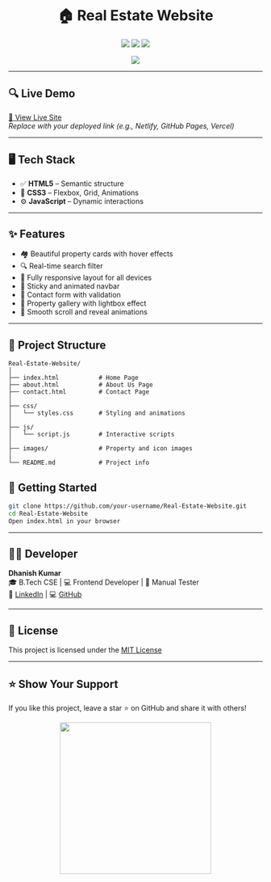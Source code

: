 
<h1 align="center">🏠 Real Estate Website</h1>

<p align="center">
  <img src="https://img.shields.io/badge/HTML5-E34F26?style=for-the-badge&logo=html5&logoColor=white" />
  <img src="https://img.shields.io/badge/CSS3-1572B6?style=for-the-badge&logo=css3&logoColor=white" />
  <img src="https://img.shields.io/badge/JavaScript-F7DF1E?style=for-the-badge&logo=javascript&logoColor=black" />
</p>

<p align="center">
  <img src="https://readme-typing-svg.demolab.com/?lines=Responsive+Real+Estate+Website;Built+with+HTML,+CSS+%26+JavaScript;&center=true&width=500&height=45" />
</p>

---

## 🔍 Live Demo

[🚀 View Live Site](https://your-live-site-link.com)  
*Replace with your deployed link (e.g., Netlify, GitHub Pages, Vercel)*

---

## 🖥️ Tech Stack

- ✅ **HTML5** – Semantic structure
- 🎨 **CSS3** – Flexbox, Grid, Animations
- ⚙️ **JavaScript** – Dynamic interactions

---

## ✨ Features

- 🏘️ Beautiful property cards with hover effects
- 🔍 Real-time search filter
- 📱 Fully responsive layout for all devices
- 🧭 Sticky and animated navbar
- 💬 Contact form with validation
- 📸 Property gallery with lightbox effect
- 🔄 Smooth scroll and reveal animations

---

## 📁 Project Structure

```
Real-Estate-Website/
│
├── index.html           # Home Page
├── about.html           # About Us Page
├── contact.html         # Contact Page
│
├── css/
│   └── styles.css       # Styling and animations
│
├── js/
│   └── script.js        # Interactive scripts
│
├── images/              # Property and icon images
│
└── README.md            # Project info
```


## 🚀 Getting Started

```bash
git clone https://github.com/your-username/Real-Estate-Website.git
cd Real-Estate-Website
Open index.html in your browser
```

---

## 🙋‍♂️ Developer

**Dhanish Kumar**  
🎓 B.Tech CSE | 💻 Frontend Developer | 🧪 Manual Tester  
🔗 [LinkedIn](https://linkedin.com/in/dhanish-kumar-533aaa173) | 💻 [GitHub](https://github.com/dhanishkumar)

---

## 📜 License

This project is licensed under the [MIT License](LICENSE)

---

## ⭐️ Show Your Support

If you like this project, leave a star ⭐ on GitHub and share it with others!

<p align="center">
  <img src="https://media.giphy.com/media/26AHONQ79FdWZhAI0/giphy.gif" width="300"/>
</p>
